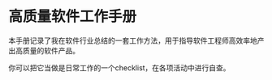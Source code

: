 # **高质量软件工作手册**

本手册记录了我在软件行业总结的一套工作方法，用于指导软件工程师高效率地产出高质量的软件产品。

你可以把它当做是日常工作的一个checklist，在各项活动中进行自查。
